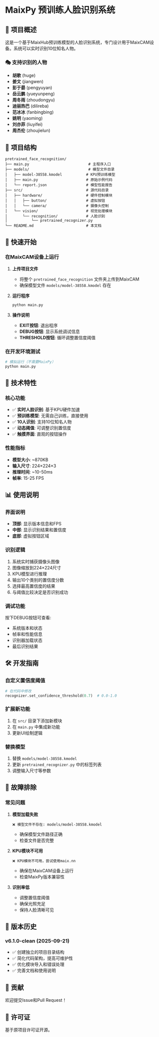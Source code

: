 # MaixPy 预训练人脸识别系统

## 🎯 项目概述

这是一个基于MaixHub预训练模型的人脸识别系统，专门设计用于MaixCAM设备。系统可以实时识别10位知名人物。

### 🎭 支持识别的人物
- **胡歌** (huge)
- **姜文** (jiangwen) 
- **彭于晏** (pengyuyan)
- **岳云鹏** (yueyunpeng)
- **周冬雨** (zhoudongyu)
- **迪丽热巴** (dilireba)
- **范冰冰** (fanbingbing)
- **姚明** (yaoming)
- **刘亦菲** (liuyifei)
- **周杰伦** (zhoujielun)

## 📁 项目结构

```
pretrained_face_recognition/
├── main.py                           # 主程序入口
├── models/                           # 模型文件目录
│   ├── model-38558.kmodel           # KPU预训练模型
│   ├── main.py                      # 原始示例代码
│   └── report.json                  # 模型性能报告
├── src/                             # 源代码目录
│   ├── hardware/                    # 硬件控制模块
│   │   ├── button/                  # 虚拟按钮
│   │   └── camera/                  # 摄像头控制
│   └── vision/                      # 视觉处理模块
│       └── recognition/             # 人脸识别
│           └── pretrained_recognizer.py
└── README.md                        # 本文档
```

## 🚀 快速开始

### 在MaixCAM设备上运行

1. **上传项目文件**
   - 将整个 `pretrained_face_recognition` 文件夹上传到MaixCAM
   - 确保模型文件 `models/model-38558.kmodel` 存在

2. **运行程序**
   ```bash
   python main.py
   ```

3. **操作说明**
   - **EXIT按钮**: 退出程序
   - **DEBUG按钮**: 显示系统调试信息
   - **THRESHOLD按钮**: 循环调整置信度阈值

### 在开发环境测试

```bash
# 模拟运行（不需要MaixPy）
python main.py
```

## 🔧 技术特性

### 核心功能
- ✅ **实时人脸识别**: 基于KPU硬件加速
- ✅ **预训练模型**: 无需自己训练，直接使用
- ✅ **10人识别**: 支持10位知名人物
- ✅ **动态阈值**: 可调整识别置信度
- ✅ **触摸界面**: 直观的按钮操作

### 性能指标
- **模型大小**: ~870KB
- **输入尺寸**: 224×224×3
- **推理时间**: ~10-50ms
- **帧率**: 15-25 FPS

## 📊 使用说明

### 界面说明
- **顶部**: 显示版本信息和FPS
- **中部**: 显示识别结果和置信度
- **底部**: 虚拟按钮区域

### 识别逻辑
1. 系统实时捕获摄像头图像
2. 图像缩放到224×224尺寸
3. KPU模型进行推理
4. 输出10个类别的置信度分数
5. 选择最高置信度的结果
6. 与阈值比较决定是否识别成功

### 调试功能
按下DEBUG按钮可查看:
- 系统版本和状态
- 帧率和性能信息
- 识别器加载状态
- 最后识别结果

## 🛠️ 开发指南

### 自定义置信度阈值
```python
# 在代码中修改
recognizer.set_confidence_threshold(0.7)  # 0.0-1.0
```

### 扩展新功能
1. 在 `src/` 目录下添加新模块
2. 在 `main.py` 中集成新功能
3. 更新UI绘制逻辑

### 替换模型
1. 替换 `models/model-38558.kmodel`
2. 更新 `pretrained_recognizer.py` 中的标签列表
3. 调整输入尺寸等参数

## 🐛 故障排除

### 常见问题

1. **模型加载失败**
   ```
   ❌ 模型文件不存在: models/model-38558.kmodel
   ```
   - 确保模型文件路径正确
   - 检查文件是否完整

2. **KPU模块不可用**
   ```
   ❌ KPU模块不可用，尝试使用maix.nn
   ```
   - 确保在MaixCAM设备上运行
   - 检查MaixPy版本兼容性

3. **识别率低**
   - 调整置信度阈值
   - 确保光照充足
   - 保持人脸清晰可见

## 📝 版本历史

### v6.1.0-clean (2025-09-21)
- ✅ 创建独立的项目目录结构
- ✅ 简化代码架构，提高可维护性
- ✅ 优化模块导入和错误处理
- ✅ 完善文档和使用说明

## 🤝 贡献

欢迎提交Issue和Pull Request！

## 📄 许可证

基于原项目许可证开源。

